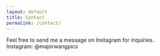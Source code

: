 ```yaml
---
layout: default
title: Contact
permalink: /contact/
---
```

Feel free to send me a message on Instagram for inquiries.<br>
Instagram: @majorwangpics
